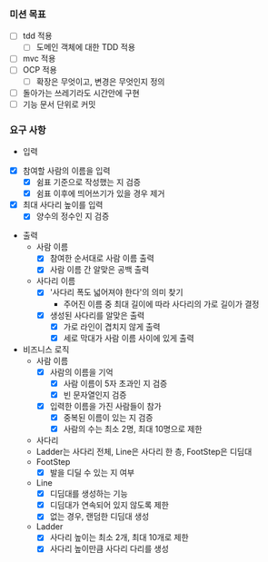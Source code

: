 ### 미션 목표
* [ ] tdd 적용
  * [ ] 도메인 객체에 대한 TDD 적용
* [ ] mvc 적용
* [ ] OCP 적용
  * [ ] 확장은 무엇이고, 변경은 무엇인지 정의
* [ ] 돌아가는 쓰레기라도 시간안에 구현
* [ ] 기능 문서 단위로 커밋

### 요구 사항
- 입력
* [x] 참여할 사람의 이름을 입력
  * [x] 쉼표 기준으로 작성했는 지 검증
  * [x] 쉼표 이후에 띄어쓰기가 있을 경우 제거
* [x] 최대 사다리 높이를 입력
  * [x] 양수의 정수인 지 검증

- 출력
  - 사람 이름
    * [x] 참여한 순서대로 사람 이름 출력
    * [x] 사람 이름 간 알맞은 공백 출력
  - 사다리 이름
    * [x] '사다리 폭도 넓어져야 한다'의 의미 찾기
      - 주어진 이름 중 최대 길이에 따라 사다리의 가로 길이가 결정
    * [x] 생성된 사다리를 알맞은 출력
      * [x] 가로 라인이 겹치지 않게 출력
      * [x] 세로 막대가 사람 이름 사이에 있게 출력

- 비즈니스 로직
  - 사람 이름
    * [x] 사람의 이름을 기억
      * [x] 사람 이름이 5자 초과인 지 검증
      * [x] 빈 문자열인지 검증
    * [x] 입력한 이름을 가진 사람들이 참가
      * [x] 중복된 이름이 있는 지 검증
      * [x] 사람의 수는 최소 2명, 최대 10명으로 제한
  - 사다리
  - Ladder는 사다리 전체, Line은 사다리 한 층, FootStep은 디딤대
  - FootStep
    * [x] 발을 디딜 수 있는 지 여부
  - Line
    * [x] 디딤대를 생성하는 기능
    * [x] 디딤대가 연속되어 있지 않도록 제한
    * [x] 없는 경우, 랜덤한 디딤대 생성
  - Ladder
    * [x] 사다리 높이는 최소 2개, 최대 10개로 제한
    * [x] 사다리 높이만큼 사다리 다리를 생성
